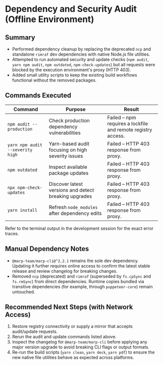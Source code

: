 # Dependency and Security Audit (Offline Environment)

## Summary
- Performed dependency cleanup by replacing the deprecated `ncp` and standalone `rimraf` dev dependencies with native Node.js file utilities.
- Attempted to run automated security and update checks (`npm audit`, `yarn npm audit`, `npm outdated`, `npm-check-updates`) but all requests were blocked by the execution environment's proxy (HTTP 403).
- Added small utility scripts to keep the existing build workflows functional without the removed packages.

## Commands Executed
| Command | Purpose | Result |
| --- | --- | --- |
| `npm audit --production` | Check production dependency vulnerabilities | Failed – npm requires a lockfile and remote registry access. |
| `yarn npm audit --severity high` | Yarn-based audit focusing on high severity issues | Failed – HTTP 403 response from proxy. |
| `npm outdated` | Inspect available package updates | Failed – HTTP 403 response from proxy. |
| `npx npm-check-updates` | Discover latest versions and detect breaking upgrades | Failed – HTTP 403 response from proxy. |
| `yarn install` | Refresh `node_modules` after dependency edits | Failed – HTTP 403 response from proxy. |

Refer to the terminal output in the development session for the exact error traces.

## Manual Dependency Notes
- `@marp-team/marp-cli@^2.2.1` remains the sole dev dependency. Updating it further requires online access to confirm the latest stable release and review changelog for breaking changes.
- Removed `ncp` (deprecated) and `rimraf` (superseded by `fs.cpSync` and `fs.rmSync`) from direct dependencies. Runtime copies bundled via transitive dependencies (for example, through `puppeteer-core`) remain untouched.

## Recommended Next Steps (with Network Access)
1. Restore registry connectivity or supply a mirror that accepts audit/update requests.
2. Rerun the audit and update commands listed above.
3. Inspect the changelog for `@marp-team/marp-cli` before applying any major version upgrade to avoid breaking CLI flags or output formats.
4. Re-run the build scripts (`yarn clean`, `yarn deck`, `yarn pdf`) to ensure the new native file utilities behave as expected across platforms.
